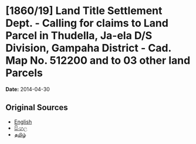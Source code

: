 # [1860/19] Land Title Settlement Dept. - Calling for claims to Land Parcel in Thudella, Ja-ela D/S Division, Gampaha District - Cad. Map No. 512200 and to 03 other land Parcels

**Date:** 2014-04-30

## Original Sources

- [English](https://documents.gov.lk/view/extra-gazettes/2014/4/1860-19_E.pdf)
- [සිංහල](https://documents.gov.lk/view/extra-gazettes/2014/4/1860-19_S.pdf)
- [தமிழ்](https://documents.gov.lk/view/extra-gazettes/2014/4/1860-19_T.pdf)
